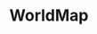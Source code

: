---
permalink: /worldmap/
layout: default
title: WorldMap
nav_order: 6
parent: Technical Reference
---
